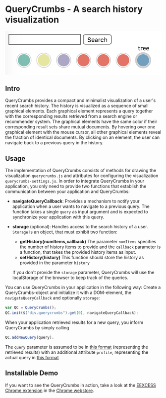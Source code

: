 # QueryCrumbs - A search history visualization

![alt text](https://github.com/EEXCESS/c4/blob/master/QueryCrumbs/screenshot.png "QueryCrumbs")

## Intro

QueryCrumbs provides a compact and minimalist visualization of a user's recent search history. 
The history is visualized as a sequence of small graphical elements. Each graphical element represents a query together with the corresponding results retrieved from a search engine or recommender system. The graphical elements have the same color if their corresponding result sets share mutual documents. By hovering over one graphical element with the mouse cursor, all other graphical elements reveal the fraction of identical documents. By clicking on an element, the user can navigate back to a previous query in the history.

## Usage

The implementation of QueryCrumbs consists of methods for drawing the visualization `querycrumbs.js` and attributes for configuring the visualization  `querycrumbs-settings.js`. In order to integrate QueryCrumbs in your application, you only need to provide two functions that establish the communication between your application and QueryCrumbs:


* __navigateQueryCallback__: Provides a mechanism to notify your application when a user wants to navigate to a previous query. The function takes a single `query` as input argument and is expected to synchronize your application with this query.
* __storage__ (optional): Handles access to the search history of a user. `Storage` is an object, that must exhibit two function:
  * __getHistory(numItems,callback)__ The parameter `numItems` specifies the number of history items to provide and the `callback` parameter is a function, that takes the provided history items as input.
  * __setHistory(history)__ This function should store the history as provided in the parameter `history`  

  If you don't provide the `storage` parameter, QueryCrumbs will use the localStorage of the browser to keep track of the queries.

You can use QueryCrumbs in your application in the following way: Create a QueryCrumbs-object and initialize it with a DOM-element, the `navigateQueryCallback` and optionally `storage`:

```javascript
var QC = QueryCrumbs();
QC.init($("div.querycrumbs").get(0), navigateQueryCallback);
```

When your application retrieved results for a new query, you inform QueryCrumbs by simply calling

```javascript
QC.addNewQuery(query);
````
The `query` parameter is assumed to be in [this format](https://github.com/EEXCESS/eexcess/wiki/Request-and-Response-format#response-format) (representing the retrieved results) with an additional attribute `profile`, representing the actual query in [this format](https://github.com/EEXCESS/eexcess/wiki/Request-and-Response-format#query-format)

## Installable Demo
If you want to see the QueryCrumbs in action, take a look at the [EEXCESS Chrome extension](https://chrome.google.com/webstore/detail/eexcess/mnicfonfoiffhekefgjlaihcpnbchdbc) in the [Chrome webstore](https://chrome.google.com/webstore/).





